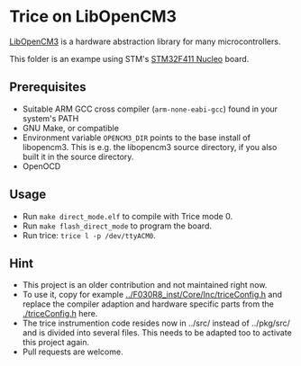 # Trice on LibOpenCM3

[LibOpenCM3](https://libopencm3.org/) is a hardware abstraction library for many microcontrollers.

This folder is an exampe using STM's [STM32F411 Nucleo](https://www.st.com/en/evaluation-tools/nucleo-f411re.html) board.

## Prerequisites

- Suitable ARM GCC cross compiler (`arm-none-eabi-gcc`) found in your system's PATH
- GNU Make, or compatible
- Environment variable `OPENCM3_DIR` points to the base install of libopencm3.
  This is e.g. the libopencm3 source directory, if you also built it in the source directory.
- OpenOCD

## Usage

- Run `make direct_mode.elf` to compile with Trice mode 0.
- Run `make flash_direct_mode` to program the board.
- Run trice: `trice l -p /dev/ttyACM0`.

## Hint

- This project is an older contribution and not maintained right now.
- To use it, copy for example [../F030R8_inst/Core/Inc/triceConfig.h](../MDK-ARM_STM32F030R8/Core/Inc/triceConfig.h) and replace the compiler adaption and hardware specific parts from the [./triceConfig.h](./triceConfig.h) here.
- The trice instrumention code resides now in ../src/ instead of ../pkg/src/ and is divided into several files. This needs to be adapted too to activate this project again.
- Pull requests are welcome.
